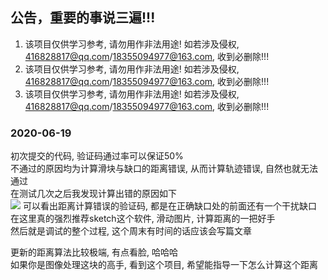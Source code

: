 ## 公告，重要的事说三遍!!!
1. 该项目仅供学习参考, 请勿用作非法用途! 如若涉及侵权, 416828817@qq.com/18355094977@163.com, 收到必删除!!!
2. 该项目仅供学习参考, 请勿用作非法用途! 如若涉及侵权, 416828817@qq.com/18355094977@163.com, 收到必删除!!!
3. 该项目仅供学习参考, 请勿用作非法用途! 如若涉及侵权, 416828817@qq.com/18355094977@163.com, 收到必删除!!!

### 2020-06-19
初次提交的代码, 验证码通过率可以保证50%\
不通过的原因均为计算滑块与缺口的距离错误, 从而计算轨迹错误, 自然也就无法通过\
在测试几次之后我发现计算出错的原因如下\
<img src="https://crawlercdn.goheadline.com/WechatIMG356.png">
可以看出距离计算错误的验证码, 都是在正确缺口处的前面还有一个干扰缺口\
在这里真的强烈推荐sketch这个软件, 滑动图片, 计算距离的一把好手\
然后就是调试的整个过程, 这个周末有时间的话应该会写篇文章

更新的距离算法比较极端, 有点看脸, 哈哈哈\
如果你是图像处理这块的高手, 看到这个项目, 希望能指导一下怎么计算这个距离

